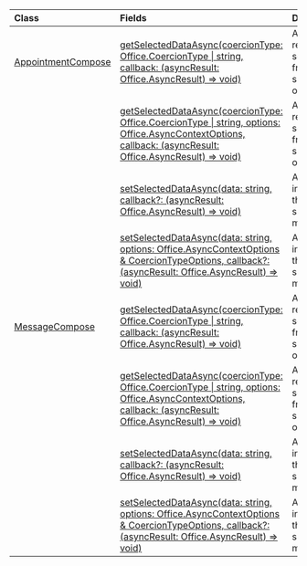 | Class | Fields | Description |
|:---|:---|:---|
|[AppointmentCompose](/javascript/api/outlook/outlook.appointmentcompose)|[getSelectedDataAsync(coercionType: Office.CoercionType \| string, callback: (asyncResult: Office.AsyncResult<string>) => void)](/javascript/api/outlook/outlook.appointmentcompose#outlook-office-appointmentcompose-getselecteddataasync-member(1))|Asynchronously returns selected data from the subject or body of a message.|
||[getSelectedDataAsync(coercionType: Office.CoercionType \| string, options: Office.AsyncContextOptions, callback: (asyncResult: Office.AsyncResult) => void)](/javascript/api/outlook/outlook.appointmentcompose#outlook-office-appointmentcompose-getselecteddataasync-member(1))|Asynchronously returns selected data from the subject or body of a message.|
||[setSelectedDataAsync(data: string, callback?: (asyncResult: Office.AsyncResult<void>) => void)](/javascript/api/outlook/outlook.appointmentcompose#outlook-office-appointmentcompose-setselecteddataasync-member(1))|Asynchronously inserts data into the body or subject of a message.|
||[setSelectedDataAsync(data: string, options: Office.AsyncContextOptions & CoercionTypeOptions, callback?: (asyncResult: Office.AsyncResult<void>) => void)](/javascript/api/outlook/outlook.appointmentcompose#outlook-office-appointmentcompose-setselecteddataasync-member(1))|Asynchronously inserts data into the body or subject of a message.|
|[MessageCompose](/javascript/api/outlook/outlook.messagecompose)|[getSelectedDataAsync(coercionType: Office.CoercionType \| string, callback: (asyncResult: Office.AsyncResult) => void)](/javascript/api/outlook/outlook.messagecompose#outlook-office-messagecompose-getselecteddataasync-member(1))|Asynchronously returns selected data from the subject or body of a message.|
||[getSelectedDataAsync(coercionType: Office.CoercionType \| string, options: Office.AsyncContextOptions, callback: (asyncResult: Office.AsyncResult) => void)](/javascript/api/outlook/outlook.messagecompose#outlook-office-messagecompose-getselecteddataasync-member(1))|Asynchronously returns selected data from the subject or body of a message.|
||[setSelectedDataAsync(data: string, callback?: (asyncResult: Office.AsyncResult<void>) => void)](/javascript/api/outlook/outlook.messagecompose#outlook-office-messagecompose-setselecteddataasync-member(1))|Asynchronously inserts data into the body or subject of a message.|
||[setSelectedDataAsync(data: string, options: Office.AsyncContextOptions & CoercionTypeOptions, callback?: (asyncResult: Office.AsyncResult<void>) => void)](/javascript/api/outlook/outlook.messagecompose#outlook-office-messagecompose-setselecteddataasync-member(1))|Asynchronously inserts data into the body or subject of a message.|
